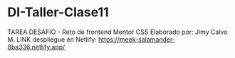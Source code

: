 # DI-Taller-Clase11
 TAREA DESAFIO - Reto de frontend Mentor CSS
 Elaborado por: Jimy Calvo M.
 LINK despliegue en Netlify: https://meek-salamander-8ba336.netlify.app/
